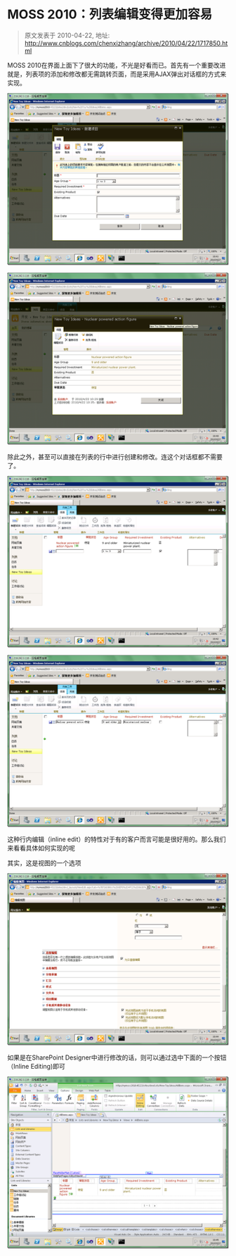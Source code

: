 # MOSS 2010：列表编辑变得更加容易 
> 原文发表于 2010-04-22, 地址: http://www.cnblogs.com/chenxizhang/archive/2010/04/22/1717850.html 


MOSS 2010在界面上面下了很大的功能，不光是好看而已。首先有一个重要改进就是，列表项的添加和修改都无需跳转页面，而是采用AJAX弹出对话框的方式来实现。

 [![image](./images/1717850-image_thumb_1.png "image")](http://images.cnblogs.com/cnblogs_com/chenxizhang/WindowsLiveWriter/MOSS2010_96ED/image_4.png) 

 [![image](./images/1717850-image_thumb.png "image")](http://images.cnblogs.com/cnblogs_com/chenxizhang/WindowsLiveWriter/MOSS2010_96ED/image_2.png) 

 除此之外，甚至可以直接在列表的行中进行创建和修改。连这个对话框都不需要了。

 [![image](./images/1717850-image_thumb_3.png "image")](http://images.cnblogs.com/cnblogs_com/chenxizhang/WindowsLiveWriter/MOSS2010_96ED/image_8.png) 

 [![image](./images/1717850-image_thumb_2.png "image")](http://images.cnblogs.com/cnblogs_com/chenxizhang/WindowsLiveWriter/MOSS2010_96ED/image_6.png) 

 这种行内编辑（inline edit）的特性对于有的客户而言可能是很好用的。那么我们来看看具体如何实现的呢

 其实，这是视图的一个选项

 [![image](./images/1717850-image_thumb_4.png "image")](http://images.cnblogs.com/cnblogs_com/chenxizhang/WindowsLiveWriter/MOSS2010_96ED/image_10.png) 

 如果是在SharePoint Designer中进行修改的话，则可以通过选中下面的一个按钮（Inline Editing)即可

 [![image](./images/1717850-image_thumb_5.png "image")](http://images.cnblogs.com/cnblogs_com/chenxizhang/WindowsLiveWriter/MOSS2010_96ED/image_12.png)

